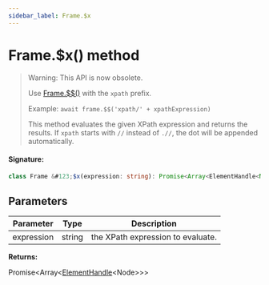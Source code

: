 ```yaml
---
sidebar_label: Frame.$x
---
```


# Frame.$x() method

> Warning: This API is now obsolete.
>
> Use [Frame.$$()](./puppeteer.frame.__.md) with the `xpath` prefix.
>
> Example: `await frame.$$('xpath/' + xpathExpression)`
>
> This method evaluates the given XPath expression and returns the results. If `xpath` starts with `//` instead of `.//`, the dot will be appended automatically.

#### Signature:

```typescript
class Frame &#123;$x(expression: string): Promise<Array<ElementHandle<Node>>>;&#125;
```

## Parameters

| Parameter  | Type   | Description                       |
| ---------- | ------ | --------------------------------- |
| expression | string | the XPath expression to evaluate. |

**Returns:**

Promise&lt;Array&lt;[ElementHandle](./puppeteer.elementhandle.md)&lt;Node&gt;&gt;&gt;
